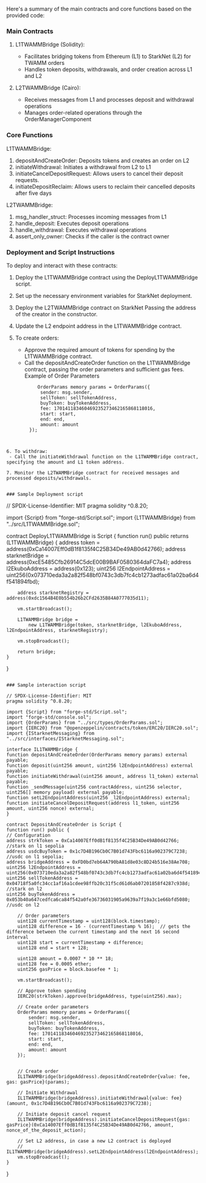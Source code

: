 Here's a summary of the main contracts and core functions based on the provided code:

### Main Contracts

1. L1TWAMMBridge (Solidity):

   - Facilitates bridging tokens from Ethereum (L1) to StarkNet (L2) for TWAMM orders
   - Handles token deposits, withdrawals, and order creation across L1 and L2

2. L2TWAMMBridge (Cairo):
   - Receives messages from L1 and processes deposit and withdrawal operations
   - Manages order-related operations through the OrderManagerComponent

### Core Functions

L1TWAMMBridge:

1. depositAndCreateOrder: Deposits tokens and creates an order on L2
2. initiateWithdrawal: Initiates a withdrawal from L2 to L1
3. initiateCancelDepositRequest: Allows users to cancel their deposit requests.
4. initiateDepositReclaim: Allows users to reclaim their cancelled deposits after five days

L2TWAMMBridge:

1. msg_handler_struct: Processes incoming messages from L1
2. handle_deposit: Executes deposit operations
3. handle_withdrawal: Executes withdrawal operations
4. assert_only_owner: Checks if the caller is the contract owner

### Deployment and Script Instructions

To deploy and interact with these contracts:

1. Deploy the L1TWAMMBridge contract using the DeployL1TWAMMBridge script.

2. Set up the necessary environment variables for StarkNet deployment.

3. Deploy the L2TWAMMBridge contract on StarkNet Passing the address of the creator in the constructor.

4. Update the L2 endpoint address in the L1TWAMMBridge contract.

5. To create orders:
   - Approve the required amount of tokens for spending by the L1TWAMMBridge contract.
   - Call the depositAndCreateOrder function on the L1TWAMMBridge contract, passing the order parameters and sufficient gas fees.
     Example of Order Parameters
   ```
           OrderParams memory params = OrderParams({
            sender: msg.sender,
            sellToken: sellTokenAddress,
            buyToken: buyTokenAddress,
            fee: 170141183460469235273462165868118016,
            start: start,
            end: end,
            amount: amount
        });
   ```

```


6. To withdraw:
 - Call the initiateWithdrawal function on the L1TWAMMBridge contract, specifying the amount and L1 token address.

7. Monitor the L2TWAMMBridge contract for received messages and processed deposits/withdrawals.


### Sample Deployment script
```

// SPDX-License-Identifier: MIT
pragma solidity ^0.8.20;

import {Script} from "forge-std/Script.sol";
import {L1TWAMMBridge} from "../src/L1TWAMMBridge.sol";

contract DeployL1TWAMMBridge is Script {
function run() public returns (L1TWAMMBridge) {
address token = address(0xCa14007Eff0dB1f8135f4C25B34De49AB0d42766);
address starknetBridge = address(0xcE5485Cfb26914C5dcE00B9BAF0580364daFC7a4);
address l2EkuboAddress = address(0x123);
uint256 l2EndpointAddress = uint256(0x073710eda3a2a82f548bf0743c3db7fc4cb1273adfac61a02ba6d4f541894fbd);

        address starknetRegistry = address(0xdc1564B4E0b554b26b2CFd2635B84A0777035d11);

        vm.startBroadcast();

        L1TWAMMBridge bridge =
            new L1TWAMMBridge(token, starknetBridge, l2EkuboAddress, l2EndpointAddress, starknetRegistry);

        vm.stopBroadcast();

        return bridge;
    }

}

```

### Sample interaction script
```

    // SPDX-License-Identifier: MIT
    pragma solidity ^0.8.20;

    import {Script} from "forge-std/Script.sol";
    import "forge-std/console.sol";
    import {OrderParams} from "../src/types/OrderParams.sol";
    import {IERC20} from "@openzeppelin/contracts/token/ERC20/IERC20.sol";
    import {IStarknetMessaging} from "../src/interfaces/IStarknetMessaging.sol";

    interface IL1TWAMMBridge {
    function depositAndCreateOrder(OrderParams memory params) external payable;
    function deposit(uint256 amount, uint256 l2EndpointAddress) external payable;
    function initiateWithdrawal(uint256 amount, address l1_token) external payable;
    function _sendMessage(uint256 contractAddress, uint256 selector, uint256[] memory payload) external payable;
    function setL2EndpointAddress(uint256 _l2EndpointAddress) external;
    function initiateCancelDepositRequest(address l1_token, uint256 amount, uint256 nonce) external;
    }

    contract DepositAndCreateOrder is Script {
    function run() public {
    // Configuration
    address strkToken = 0xCa14007Eff0dB1f8135f4C25B34De49AB0d42766; //stark on l1 sepolia
    address usdcBuyToken = 0x1c7D4B196Cb0C7B01d743Fbc6116a902379C7238; //usdc on l1 sepolia;
    address bridgeAddress = 0xFD0bd7eb64A790bA81d8e03c8D24b516e38Ae708;
    uint256 l2EndpointAddress = uint256(0x073710eda3a2a82f548bf0743c3db7fc4cb1273adfac61a02ba6d4f541894fbd);
    uint256 sellTokenAddress = 0x04718f5a0fc34cc1af16a1cdee98ffb20c31f5cd61d6ab07201858f4287c938d; //stark on l2
    uint256 buyTokenAddress = 0x053b40a647cedfca6ca84f542a0fe36736031905a9639a7f19a3c1e66bfd5080; //usdc on l2

        // Order parameters
        uint128 currentTimestamp = uint128(block.timestamp);
        uint128 difference = 16 - (currentTimestamp % 16);  // gets the difference between the current timestamp and the next 16 second interval
        uint128 start = currentTimestamp + difference;
        uint128 end = start + 128;

        uint128 amount = 0.0007 * 10 ** 18;
        uint128 fee = 0.0005 ether;
        uint256 gasPrice = block.basefee * 1;

        vm.startBroadcast();

        // Approve token spending
        IERC20(strkToken).approve(bridgeAddress, type(uint256).max);

        // Create order parameters
        OrderParams memory params = OrderParams({
            sender: msg.sender,
            sellToken: sellTokenAddress,
            buyToken: buyTokenAddress,
            fee: 170141183460469235273462165868118016,
            start: start,
            end: end,
            amount: amount
        });


        // Create order
        IL1TWAMMBridge(bridgeAddress).depositAndCreateOrder{value: fee, gas: gasPrice}(params);

        // Initiate Withdrawal
        IL1TWAMMBridge(bridgeAddress).initiateWithdrawal{value: fee}(amount, 0x1c7D4B196Cb0C7B01d743Fbc6116a902379C7238);

        // Initiate deposit cancel request
        IL1TWAMMBridge(bridgeAddress).initiateCancelDepositRequest{gas: gasPrice}(0xCa14007Eff0dB1f8135f4C25B34De49AB0d42766, amount, nonce_of_the_deposit_action);

        // Set L2 address, in case a new L2 contract is deployed
        // IL1TWAMMBridge(bridgeAddress).setL2EndpointAddress(l2EndpointAddress);
        vm.stopBroadcast();
    }

}

```
